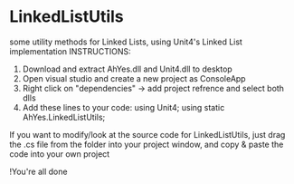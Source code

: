 # LinkedListUtils
some utility methods for Linked Lists, using Unit4's Linked List implementation
INSTRUCTIONS:
1. Download and extract AhYes.dll and Unit4.dll to desktop
2. Open visual studio and create a new project as ConsoleApp  
3. Right click on "dependencies" -> add project refrence and select both dlls 
4. Add these lines to your code:
using Unit4;
using static AhYes.LinkedListUtils;

If you want to modify/look at the source code for LinkedListUtils, just drag the .cs file from the folder into your project window, and copy & paste the code into your own project

!You're all done

